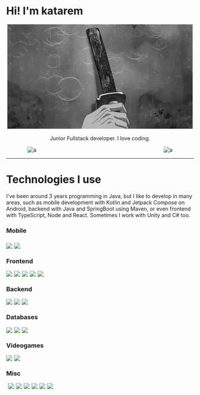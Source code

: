 <!DOCTYPE html>

<html>
<body>
    <h1>Hi! I'm katarem</h1>
    <div align="center">
        <img src="./assets/katana-rain.gif">
        <p>Junior Fullstack developer. I love coding.</p>
    </div>
    <div style="display: flex; align-items: center;">
    <img src="https://github-readme-stats.vercel.app/api?username=katarem&theme=material-palenigh&bg_color=00000000&hide_border=true&hide=issues,contribs,prs&show_icons=true&count_private=true" title="" alt="a" style="display: block; margin: 0 auto; width: 50%;">
    <img src="https://github-readme-stats.vercel.app/api/top-langs?username=katarem&locale=es&hide_title=true&layout=compact&langs_count=6&theme=dracula&hide_border=false&exclude_repo=genshin-api,KatApi" title="" alt="a" style="display: block; margin: 0 auto;">
    </div>
    <hr>
    <h1>Technologies I use</h1>
    <p>I've been around 3 years programming in Java, but I like to develop in many areas, such as mobile development with Kotlin and Jetpack Compose on Android, backend with Java and SpringBoot using Maven, or even frontend with TypeScript, Node and React. Sometimes I work with Unity and C# too.</p>
    <h3>Mobile<h3>
    <div style="display: flex; flex-direction: row;">
        <img src="https://skillicons.dev/icons?i=kotlin">
        <img style="margin-left: 5px;" src="https://skillicons.dev/icons?i=androidstudio">
    </div>
    <h3>Frontend</h3>
    <div style="display: flex; flex-direction: row;">
        <img src="https://skillicons.dev/icons?i=js">
        <img style="margin-left: 5px;" src="https://skillicons.dev/icons?i=ts">
        <img style="margin-left: 5px;" src="https://skillicons.dev/icons?i=css">
        <img style="margin-left: 5px;" src="https://skillicons.dev/icons?i=html">
        <img style="margin-left: 5px;" src="https://skillicons.dev/icons?i=react">
    </div>
    <h3>Backend</h3>
    <div style="display: flex; flex-direction: row;">
        <img src="https://skillicons.dev/icons?i=java">
        <img style="margin-left: 5px;" src="https://skillicons.dev/icons?i=maven">
        <img style="margin-left: 5px;" src="https://skillicons.dev/icons?i=spring">
    </div>
    <h3>Databases</h3>
    <div style="display: flex; flex-direction: row;">
        <img src="https://skillicons.dev/icons?i=mysql">
        <img style="margin-left: 5px;" src="https://skillicons.dev/icons?i=sqlite">
        <img style="margin-left: 5px;" src="https://skillicons.dev/icons?i=mongo">
    </div>
    <h3>Videogames</h3>
    <div style="display: flex; flex-direction: row;">
        <img src="https://skillicons.dev/icons?i=unity">
        <img style="margin-left: 5px;" src="https://skillicons.dev/icons?i=cs">
    </div>
    <h3>Misc</h3>
    <div style="display: flex; flex-direction: row;">
        <img style="margin-left: 5px;" src="https://skillicons.dev/icons?i=git">
        <img style="margin-left: 5px;" src="https://skillicons.dev/icons?i=vscode">
        <img style="margin-left: 5px;" src="https://skillicons.dev/icons?i=visualstudio">
        <img style="margin-left: 5px;" src="https://skillicons.dev/icons?i=idea">
        <img style="margin-left: 5px;" src="https://skillicons.dev/icons?i=linux">
        <img style="margin-left: 5px;" src="https://skillicons.dev/icons?i=windows">
    </div>
</body>
</html>
